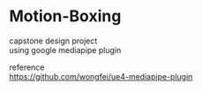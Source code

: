 # Motion-Boxing
capstone design project  
using google mediapipe plugin  
  
reference  
https://github.com/wongfei/ue4-mediapipe-plugin
